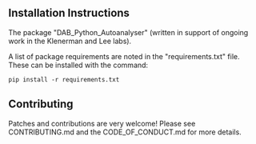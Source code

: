 
## Installation Instructions

The package "DAB_Python_Autoanalyser" (written in support of ongoing work in the Klenerman and Lee labs).

A list of package requirements are noted in the "requirements.txt" file. These can be installed with the command:

`pip install -r requirements.txt`

## Contributing

Patches and contributions are very welcome! Please see CONTRIBUTING.md and the CODE_OF_CONDUCT.md for more details.
